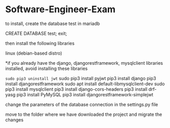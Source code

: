 # Software-Engineer-Exam
to install, create the database test in mariadb

CREATE DATABASE test;
exit;

then install the following libraries

linux (debian-based distro)

*if you already have the django, djangorestframework, mysqlclient libraries installed, avoid installing these libraries

```sudo pip3 uninstall jwt```
sudo pip3 install pyjwt
pip3 install django
pip3 install djangorestframework
sudo apt install default-libmysqlclient-dev
sudo pip3 install mysqlclient
pip3 install django-cors-headers
pip3 install drf-yasg
pip3 install PyMySQL
pip3 install djangorestframework-simplejwt

change the parameters of the database connection in the settings.py file

move to the folder where we have downloaded the project and migrate the changes




